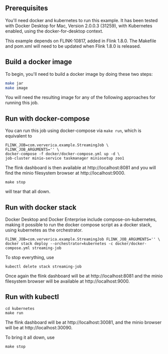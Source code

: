 ## Prerequisites

You'll need docker and kubernetes to run this example. 
It has been tested with Docker Desktop for Mac, Version 2.0.0.3 (31259), with Kubernetes enabled, using the docker-for-desktop context.

This example depends on FLINK-10817, added in Flink 1.8.0. 
The Makefile and pom.xml will need to be updated when Flink 1.8.0 is released.

## Build a docker image

To begin, you'll need to build a docker image by doing these two steps:

~~~ bash
make jar
make image
~~~

You will need the resulting image for any of the following approaches for running this job.

## Run with docker-compose

You can run this job using docker-compose via `make run`, which is equivalent to

    FLINK_JOB=com.ververica.example.StreamingJob \
    FLINK_JOB_ARGUMENTS='' \
    docker-compose -f docker/docker-compose.yml up -d \
    job-cluster minio-service taskmanager miniosetup zoo1
    
The flink dashboard is then available at http://localhost:8081 and 
you will find the minio filesystem browser at http://localhost:9000.

    make stop
    
will tear that all down.

## Run with docker stack

Docker Desktop and Docker Enterprise include compose-on-kubernetes, making it possible to run the docker compose script as a docker stack, using kubernetes as the orchestrator.

    FLINK_JOB=com.ververica.example.StreamingJob FLINK_JOB_ARGUMENTS='' \
    docker stack deploy --orchestrator=kubernetes -c docker/docker-compose.yml streaming-job
    
To stop everything, use

    kubectl delete stack streaming-job

Once again the flink dashboard will be at http://localhost:8081 and 
the minio filesystem browser will be available at http://localhost:9000.

## Run with kubectl

	cd kubernetes
	make run
	
The flink dashboard will be at http://localhost:30081, and the minio browser will be at http://localhost:30090.

To bring it all down, use

    make stop
